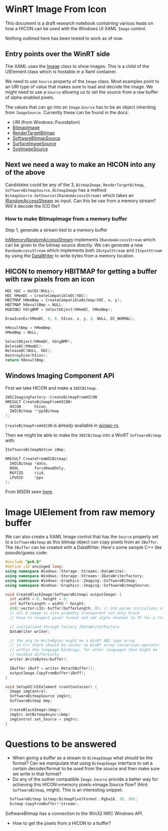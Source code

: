 # WinRT Image From Icon

This document is a draft research notebook containing various leads on how a HICON can be used with the Windows UI XAML `Image` control.

Nothing outlined here has been tested to work as of now.

## Entry points over the WinRT side

The XAML uses the [Image](https://docs.microsoft.com/en-us/uwp/api/windows.ui.xaml.controls.image?view=winrt-19041) class to show images. This is a child of the UIElement class which is hostable in a Xaml container.

We need to use `Source` property of the `Image` class. Most examples point to an URI type of value that makes sure to load and decode the image. We might need to use a `Source` allowing us to set the source from a raw buffer of alpha enabled pixels.

The values that can go into an `Image`.`Source` has to be an object inheriting from `ImageSource`. Currently these can be found in the docs:

- URI (from Windows::Foundation)
- [BitmapImage](https://docs.microsoft.com/en-us/uwp/api/windows.ui.xaml.media.imaging.bitmapimage?view=winrt-19041)
- [RenderTargetBitmap](https://docs.microsoft.com/en-us/uwp/api/windows.ui.xaml.media.imaging.rendertargetbitmap?view=winrt-19041)
- [SoftwareBitmapSource](https://docs.microsoft.com/en-us/uwp/api/windows.ui.xaml.media.imaging.softwarebitmapsource?view=winrt-19041)
- [SurfaceImageSource](https://docs.microsoft.com/en-us/uwp/api/windows.ui.xaml.media.imaging.surfaceimagesource?view=winrt-19041)
- [SvgImageSource](https://docs.microsoft.com/en-us/uwp/api/windows.ui.xaml.media.imaging.svgimagesource?view=winrt-19041)

## Next we need a way to make an HICON into any of the above

Candidates could be any of the 3, `BitmapImage`, `RenderTargetBitmap`, `SoftwareBitmapSource`. `BitmapImage` has a method `BitmapSource.SetSource(IRandomAccessStream)` which takes an [IRandomAccessStream](https://docs.microsoft.com/en-us/uwp/api/windows.storage.streams.randomaccessstream?view=winrt-19041) as input. Can this be use from a memory stream? Will it decode the ICO file?

### How to make BitmapImage from a memory buffer

Step 1, generate a stream tied to a memory buffer

[InMemoryRandomAccessStream](https://docs.microsoft.com/en-us/uwp/api/windows.storage.streams.inmemoryrandomaccessstream?view=winrt-19041) implements `IRandomAccessStream` which can be given to the bitmap source directly. We can generate a new `RandomAccessStream` which implements both `IOutputStream` and `IInputStream` by using the [DataWriter](https://docs.microsoft.com/en-us/uwp/api/windows.storage.streams.datawriter?view=winrt-19041) to write bytes from a memory location.

## HICON to memory HBITMAP for getting a buffer with raw pixels from an icon
```C
HDC hDC = GetDC(NULL);
HDC hMemDC = CreateCompatibleDC(hDC);
HBITMAP hMemBmp = CreateCompatibleBitmap(hDC, x, y);
HBITMAP hResultBmp = NULL;
HGDIOBJ hOrgBMP = SelectObject(hMemDC, hMemBmp);

DrawIconEx(hMemDC, 0, 0, hIcon, x, y, 0, NULL, DI_NORMAL);

hResultBmp = hMemBmp;
hMemBmp = NULL;

SelectObject(hMemDC, hOrgBMP);
DeleteDC(hMemDC);
ReleaseDC(NULL, hDC);
DestroyIcon(hIcon);
return hResultBmp;
```

## Windows Imaging Component API
First we take HICON and make a `IWICBitmap`.
```C++
IWICImagingFactory::CreateBitmapFromHICON
HRESULT CreateBitmapFromHICON(
  HICON      hIcon,
  IWICBitmap **ppIBitmap
);
```
`CreateBitmapFromHICON` is already available in [winapi-rs](https://docs.rs/winapi/0.3.6/winapi/um/wincodec/struct.IWICImagingFactory.html).

Then we might be able to make the `IWICBitmap` into a WinRT `SoftwareBitmap` with:

```C++
ISoftwareBitmapNative iBmp;

HRESULT CreateFromWICBitmap(
  IWICBitmap *data,
  BOOL       forceReadOnly,
  REFIID     riid,
  LPVOID     *ppv
);
```
From MSDN seen [here](https://docs.microsoft.com/en-us/windows/win32/api/windows.graphics.imaging.interop/nf-windows-graphics-imaging-interop-isoftwarebitmapnativefactory-createfromwicbitmap).


# Image UIElement from raw memory buffer
We can also create a XAML Image control that has the `Source` property set to a `SoftwareBitmap` as this bitmap object can copy pixels from an `IBuffer`. The `IBuffer` can be created with a DataWriter. Here's some sample C++ like pseudo/guess code:
```C++
#include "pch.h"
#define i32 unsinged long;
using namespace Windows::Storage::Streams::DataWriter;
using namespace Windows::Storage::Streams::IDataWriterFactory;
using namespace Windows::Graphics::Imaging::SoftwareBitmap;
using namespace Windows::Graphics::Imaging::SoftwareBitmapSource;

void CreateBlackImage(SoftwareBitmap& outputImage) {
  int width = 0, height = 0;
  int bufferLength = width * height;
  std::vector<i32> buffer(bufferLength, 0); // 2nd param initializes all buffer
  // all 0 image is also probably transparent not only black
  // have to inspect pixel format and set alpha channel to FF for a truly black image

  // initialized through factory IDataWriterFactory
  DataWriter writer;

  // the arg to WriteBytes might be a WinRT ABI type array
  // in C++ there should be vector to WinRT array conversion operator
  // within the language bindings, for other languages that might be 
  // handled differently
  writer.WriteBytes(buffer);

  IBuffer iBuff = writer.DetachBuffer();
  outputImage.CopyFromBuffer(iBuff);
}

void SetupUI(UIEelement &rootContainer) {
  Image imgControl;
  SoftwareBitmapSource imgSrc;
  SoftwareBitmap bmp;

  CreateBlackImage(&bmp);
  imgSrc.SetBitmapAsync(&bmp)
  imgControl.set_Source = imgSrc;
}
```


# Questions to be answered
- When giving a buffer as a stream to `BitmapImage` what should be the format? Can we manipulate that using `BitmapImage` interface to set a certain decoder/format to be used from the source and then make sure we write in that format?
- Do any of the outher compatible `Image.Source` provide a better way for achieving this HICON->memory pixels->Image.Source flow? (Hint: `SoftwareBitmap`, might).
This is an interesting snippet:
```C++
  SoftwareBitmap bitmap(BitmapPixelFormat::Rgba16, 30, 30);
  bitmap.CopyFromBuffer(*stream);
```
SoftwareBitmap has a connection to the Win32 IWIC Windows API.

- How to get the pixels from a HICON to a buffer?


